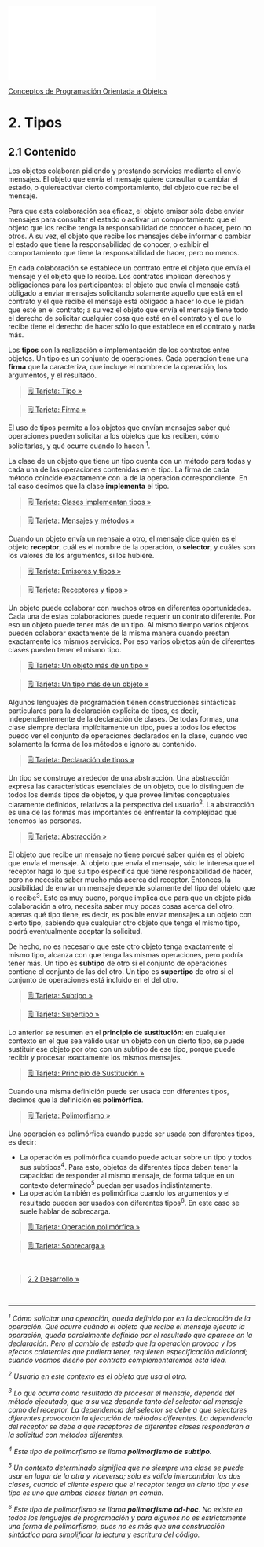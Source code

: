 ![UCU](../../Tarjetas/Tipos/logo-ucu.md)

[Conceptos de Programación Orientada a Objetos](../../)


# 2. Tipos

## 2.1 Contenido
Los objetos colaboran pidiendo y prestando servicios mediante el envío mensajes. El objeto que envía el mensaje quiere consultar o cambiar el estado, o quiereactivar cierto comportamiento, del objeto que recibe
el mensaje.

Para que esta colaboración sea eficaz, el objeto emisor sólo debe enviar mensajes para consultar el estado o
activar un comportamiento que el objeto que los recibe tenga la responsabilidad de conocer o hacer, pero no
otros. A su vez, el objeto que recibe los mensajes debe informar o cambiar el estado que tiene la responsabilidad de conocer, o exhibir el comportamiento que tiene la responsabilidad de hacer, pero no menos.

En cada colaboración se establece un contrato entre el objeto que envía el mensaje y el objeto que lo recibe. Los contratos implican derechos y obligaciones para los participantes: el objeto que envía el mensaje está obligado a enviar mensajes solicitando solamente aquello que está en el contrato y el que recibe el mensaje está obligado a hacer lo que le pidan que esté en el contrato; a su vez el objeto que envía el mensaje tiene todo el derecho de solicitar cualquier cosa que esté en el contrato y el que lo recibe tiene el derecho de hacer
sólo lo que establece en el contrato y nada más.

Los **tipos** son la realización o implementación de los contratos entre objetos. Un tipo es un conjunto de
operaciones. Cada operación tiene una **firma** que la caracteriza, que incluye el nombre de la operación, los argumentos, y el resultado.

>[🗒 Tarjeta: Tipo »](../../Tarjetas/Tipos/Tipo.md)

>[🗒 Tarjeta: Firma »](../../Tarjetas/Tipos/Firma.md)

El uso de tipos permite a los objetos que envían mensajes saber qué operaciones pueden solicitar a los objetos
que los reciben, cómo solicitarlas, y qué ocurre cuando lo hacen <sup>1</sup>.

La clase de un objeto que tiene un tipo cuenta con un método para todas y cada una de las operaciones contenidas en el tipo. La firma de cada método coincide exactamente con la de la operación correspondiente. En tal caso decimos que la clase **implementa** el tipo.

>[🗒 Tarjeta: Clases implementan tipos »](../../Tarjetas/Tipos/Clases_implementan_Tipos.md)

>[🗒 Tarjeta: Mensajes y métodos »](../../Tarjetas/Tipos/Mensajes_Y_Metodos.md)


Cuando un objeto envía un mensaje a otro, el mensaje dice quién es el objeto **receptor**, cuál es el nombre de la operación, o **selector**, y cuáles son los valores de los argumentos, si los hubiere.

>[🗒 Tarjeta: Emisores y tipos »](../../Tarjetas/Tipos/Emisores_Y_Tipos.md)

>[🗒 Tarjeta: Receptores y tipos »](../../Tarjetas/Tipos/Receptores_Y_Tipos.md)

Un objeto puede colaborar con muchos otros en diferentes oportunidades. Cada una de estas colaboraciones puede requerir un contrato diferente. Por eso un objeto puede tener más de un tipo. Al mismo tiempo varios objetos pueden colaborar exactamente de la misma manera cuando prestan exactamente los mismos servicios. Por eso varios objetos aún de diferentes clases pueden tener el mismo tipo.

>[🗒 Tarjeta: Un objeto más de un tipo »](../../Tarjetas/Tipos/Un_Objeto_Mas_De_Un_Tipo.md)

>[🗒 Tarjeta: Un tipo más de un objeto »](../../Tarjetas/Tipos/Un_Tipo_Mas_De_Un_Objeto.md)

Algunos lenguajes de programación tienen construcciones sintácticas particulares para la declaración explícita de tipos, es decir, independientemente de la declaración de clases. De todas formas, una clase siempre declara implícitamente un tipo, pues a todos los efectos puedo ver el conjunto de operaciones declarados en la clase, cuando veo solamente la forma de los métodos e ignoro su contenido.

>[🗒 Tarjeta: Declaración de tipos »](../../Tarjetas/Tipos/Declaracion_De_Tipos.md)

Un tipo se construye alrededor de una abstracción. Una abstracción expresa las características esenciales de un objeto, que lo distinguen de todos los demás tipos de objetos, y que provee límites conceptuales claramente definidos, relativos a la perspectiva del usuario<sup>2</sup>. La abstracción es una de las formas más importantes de enfrentar la complejidad que tenemos las personas.

>[🗒 Tarjeta: Abstracción »](../../Tarjetas/Tipos/Abstraccion.md)

El objeto que recibe un mensaje no tiene porqué saber quién es el objeto que envía el mensaje. Al objeto que envía el mensaje, sólo le interesa que el receptor haga lo que su tipo especifica que tiene responsabilidad de hacer, pero no necesita saber mucho más acerca del receptor. Entonces, la posibilidad de enviar un mensaje depende solamente del tipo del objeto que lo recibe<sup>3</sup>. Esto es muy bueno, porque implica que para que un objeto pida colaboración a otro, necesita saber muy pocas cosas acerca del otro, apenas qué tipo tiene, es decir, es posible enviar mensajes a un objeto con cierto tipo, sabiendo que cualquier otro objeto que tenga el mismo tipo, podrá eventualmente aceptar la solicitud.

De hecho, no es necesario que este otro objeto tenga exactamente el mismo tipo, alcanza con que tenga las mismas operaciones, pero podría tener más. Un tipo es **subtipo** de otro si el conjunto de operaciones contiene el conjunto de las del otro. Un tipo es **supertipo** de otro si el conjunto de operaciones está incluido en el del otro.

>[🗒 Tarjeta: Subtipo »](../../Tarjetas/Tipos/Subtipo.md)

>[🗒 Tarjeta: Supertipo »](../../Tarjetas/Tipos/Supertipo.md)

Lo anterior se resumen en el **principio de sustitución**: en cualquier contexto en el que sea válido usar un objeto con un cierto tipo, se puede sustituir ese objeto por otro con un subtipo de ese tipo, porque puede recibir y procesar exactamente los mismos mensajes.

>[🗒 Tarjeta: Principio de Sustitución »](../../Tarjetas/Tipos/Principio_De_Sustitucion.md)

Cuando una misma definición puede ser usada con diferentes tipos, decimos que la definición es **polimórfica**.

>[🗒 Tarjeta: Polimorfismo »](../../Tarjetas/Tipos/Polimorfismo.md)

Una operación es polimórfica cuando puede ser usada con diferentes tipos, es decir:

- La operación es polimórfica cuando puede actuar sobre un tipo y todos sus subtipos<sup>4</sup>. Para esto, objetos de diferentes tipos deben tener la capacidad de responder al mismo mensaje, de forma talque en un contexto determinado<sup>5</sup> puedan ser usados indistintamente.
- La operación también es polimórfica cuando los argumentos y el resultado pueden ser usados con diferentes tipos<sup>6</sup>. En este caso se suele hablar de sobrecarga.

>[🗒 Tarjeta: Operación polimórfica »](../../Tarjetas/Tipos/Operacion_Polimorfica.md)

>[🗒 Tarjeta: Sobrecarga »](../../Tarjetas/Tipos/sobrecarga.md)


<br>

> [2.2 Desarrollo »](./2_2_Desarrollo.md)

</br>

****

_<sup>1</sup> Cómo solicitar una operación, queda definido por en la declaración de la operación. Qué ocurre cuándo el objeto que recibe el mensaje ejecuta la operación, queda parcialmente definido por el resultado que aparece en la declaración. Pero el cambio de estado que la operación provoca y los efectos colaterales que pudiera tener, requieren especificación adicional; cuando veamos diseño por contrato complementaremos esta idea._

_<sup>2</sup> Usuario en este contexto es el objeto que usa al otro._

_<sup>3</sup> Lo que ocurra como resultado de procesar el mensaje, depende del método ejecutado, que a su vez depende tanto del selector del mensaje como del receptor. La dependencia del selector se debe a que selectores diferentes provocarán la ejecución de métodos diferentes. La dependencia del receptor se debe a que receptores de diferentes clases responderán a la solicitud con métodos diferentes._

_<sup>4</sup> Este tipo de polimorfismo se llama **polimorfismo de subtipo**._

_<sup>5</sup> Un contexto determinado significa que no siempre una clase se puede usar en lugar de la otra y viceversa; sólo es válido intercambiar las dos clases, cuando el cliente espera que el receptor tenga un cierto tipo y ese tipo es uno que ambas clases tienen en común._

_<sup>6</sup> Este tipo de polimorfismo se llama **polimorfismo ad-hoc**. No existe en todos los lenguajes de programación y para algunos no es estrictamente una forma de polimorfismo, pues no es más que una construcción sintáctica para simplificar la lectura y escritura del código._
